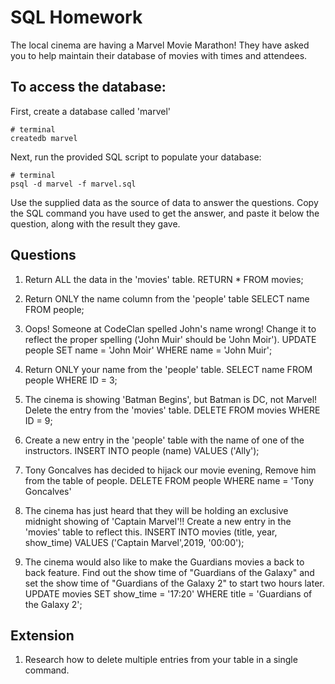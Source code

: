 # SQL Homework

The local cinema are having a Marvel Movie Marathon! They have asked you to help maintain their database of movies with times and attendees.

## To access the database:

First, create a database called 'marvel'

```
# terminal
createdb marvel
```

Next, run the provided SQL script to populate your database:

```
# terminal
psql -d marvel -f marvel.sql
```

Use the supplied data as the source of data to answer the questions. Copy the SQL command you have used to get the answer, and paste it below the question, along with the result they gave.

## Questions

1.  Return ALL the data in the 'movies' table.
RETURN * FROM movies;

2.  Return ONLY the name column from the 'people' table
SELECT name FROM people;

3.  Oops! Someone at CodeClan spelled John's name wrong! Change it to reflect the proper spelling ('John Muir' should be 'John Moir').
UPDATE people SET name = 'John Moir' WHERE name = 'John Muir';

4.  Return ONLY your name from the 'people' table.
SELECT name FROM people WHERE ID = 3;

5.  The cinema is showing 'Batman Begins', but Batman is DC, not Marvel! Delete the entry from the 'movies' table.
DELETE FROM movies WHERE ID = 9;

6.  Create a new entry in the 'people' table with the name of one of the instructors.
INSERT INTO people (name) VALUES ('Ally');

7.  Tony Goncalves has decided to hijack our movie evening, Remove him from the table of people.
DELETE FROM people WHERE name = 'Tony Goncalves'

8.  The cinema has just heard that they will be holding an exclusive midnight showing of 'Captain Marvel'!! Create a new entry in the 'movies' table to reflect this.
INSERT INTO movies (title, year, show_time) VALUES ('Captain Marvel',2019, '00:00');

9.  The cinema would also like to make the Guardians movies a back to back feature. Find out the show time of "Guardians of the Galaxy" and set the show time of "Guardians of the Galaxy 2" to start two hours later.
UPDATE movies SET show_time = '17:20' WHERE title = 'Guardians of the Galaxy 2';

## Extension

1.  Research how to delete multiple entries from your table in a single command.
